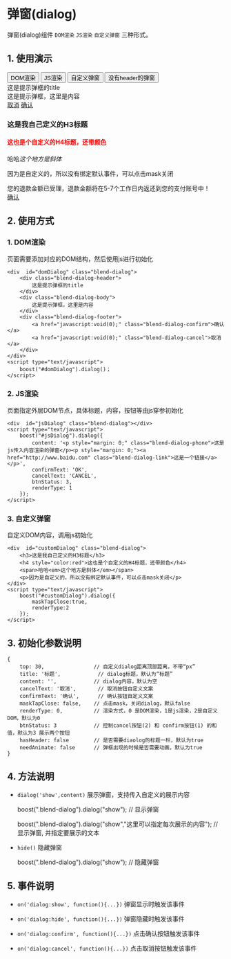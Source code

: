 # 弹窗(dialog)

弹窗(dialog)组件 `DOM渲染` `JS渲染` `自定义弹窗` 三种形式。

## 1. 使用演示

<div class="doc-demo">
	<button id="dom-dialog-btn" class="blend-button blend-button-default">DOM渲染</button>
	<button id="js-dialog-btn" class="blend-button blend-button-default">JS渲染</button>
	<button id="custom-dialog-btn" class="blend-button blend-button-default">自定义弹窗</button>
	<button id="noheader-dialog-btn" class="blend-button blend-button-default">没有header的弹窗</button>
</div>
<div  id="domDialog" class="blend-dialog">
	<div class="blend-dialog-header">
		这是提示弹框的title
	</div>
	<div class="blend-dialog-body">
		这是提示弹框，这里是内容
	</div>
	<div class="blend-dialog-footer">
		<a href="javascript:void(0);" class="blend-dialog-cancel">取消</a>
		<a href="javascript:void(0);" class="blend-dialog-confirm">确认</a>
	</div>
</div>
<div  id="jsDialog" class="blend-dialog">
</div>
<div  id="customDialog" class="blend-dialog">
	<h3>这是我自己定义的H3标题</h3>
	<h4 style="color:red">这也是个自定义的H4标题，还带颜色</h4>
	<span>哈哈<em>这个地方是斜体</em></span>
	<p>因为是自定义的，所以没有绑定默认事件，可以点击mask关闭</p>
</div>
<div  id="noheaderDialog" class="blend-dialog">
  <div class="blend-dialog-body">
        您的退款金额已受理，退款金额将在5-7个工作日内返还到您的支付账号中！
  </div>
  <div class="blend-dialog-footer">
    <a href="javascript:void(0);" class="blend-dialog-confirm">确认</a>
  </div>
</div>


<script type="text/javascript">
	;(function(){
		/**
		 * DOM 渲染
		 */
		var dialog1 = boost("#domDialog").dialog()
		.on('dialog:show',function(){
			console.log("dialog1 show");
		}).on('dialog:hide',function(){
			console.log("dialog1 hide");
		});

		boost("#dom-dialog-btn").on('click',function(e){
			dialog1.dialog("show");
		});

		/**
		 * JS渲染
		 */
		var dialog2 = boost("#jsDialog").dialog({
		    content: '<p style="margin: 0;" class="blend-dialog-phone">这是js传入内容渲染的弹窗</p><p style="margin: 0;"><a href="http://www.baidu.com" class="blend-dialog-link">这是一个链接</a></p>',
		    confirmText: 'OK',
		    cancelText: 'CANCEL',
		    btnStatus:3,
		    renderType:1  //js渲染
		});

		boost("#js-dialog-btn").on('click',function(e){
			dialog2.dialog("show");
		});

		/**
		 * 自定义DOM渲染
		 */
		var dialog3 = boost("#customDialog").dialog({
			maskTapClose:true,
			renderType:2
		}).on("dialog:hide",function(){
			alert("哎呀妈呀，真的会触发事件啊");
		});
		boost("#custom-dialog-btn").on('click',function(e){
			dialog3.dialog("show");
		});


		var dialog4 = boost("#noheaderDialog").dialog({
            maskTapClose:false,
            renderType:0,
            btnStatus:1,
          });
        boost("#noheader-dialog-btn").click(function (){
            dialog4.dialog("show");
        });


	})();
</script>


## 2. 使用方式

### 1. DOM渲染

页面需要添加对应的DOM结构，然后使用js进行初始化

	<div  id="domDialog" class="blend-dialog">
		<div class="blend-dialog-header">
			这是提示弹框的title
		</div>
		<div class="blend-dialog-body">
			这是提示弹框，这里是内容
		</div>
		<div class="blend-dialog-footer">
			<a href="javascript:void(0);" class="blend-dialog-confirm">确认</a>
			<a href="javascript:void(0);" class="blend-dialog-cancel">取消</a>
		</div>
	</div>
	<script type="text/javascript">
		boost("#domDialog").dialog()；
	</script>

### 2. JS渲染

页面指定外层DOM节点，具体标题，内容，按钮等由js穿参初始化

	<div  id="jsDialog" class="blend-dialog"></div>
	<script type="text/javascript">
		boost("#jsDialog").dialog({
		    content: '<p style="margin: 0;" class="blend-dialog-phone">这是js传入内容渲染的弹窗</p><p style="margin: 0;"><a href="http://www.baidu.com" class="blend-dialog-link">这是一个链接</a></p>',
		    confirmText: 'OK',
		    cancelText: 'CANCEL',
		    btnStatus: 3,
		    renderType: 1 
		});
	</script>

### 3. 自定义弹窗

自定义DOM内容，调用js初始化
	
	<div  id="customDialog" class="blend-dialog">
		<h3>这是我自己定义的H3标题</h3>
		<h4 style="color:red">这也是个自定义的H4标题，还带颜色</h4>
		<span>哈哈<em>这个地方是斜体</em></span>
		<p>因为是自定义的，所以没有绑定默认事件，可以点击mask关闭</p>
	</div>
	<script type="text/javascript">
		boost("#customDialog").dialog({
			maskTapClose:true,
			renderType:2
		});
	</script>


## 3. 初始化参数说明

	{
        top: 30,				// 自定义dialog距离顶部距离，不带“px”
        title: '标题',			// dialog标题，默认为“标题”
        content: '',            // dialog内容，默认为空
        cancelText: '取消',		// 取消按钮自定义文案
        confirmText: '确认',		// 确认按钮自定义文案
        maskTapClose: false,    // 点击mask，关闭dialog，默认false
        renderType: 0,          // 渲染方式，0 是DOM渲染，1是js渲染，2是自定义DOM，默认为0
        btnStatus: 3            // 控制cancel按钮(2) 和 confirm按钮(1) 的和值，默认为3 展示两个按钮
        hasHeader: false		// 是否需要diaolog的标题一栏，默认为true
        needAnimate: false		// 弹框出现的时候是否需要动画，默认为true
	}

## 4. 方法说明

-	`dialog('show',content)` 展示弹窗，支持传入自定义的展示内容


	boost(".blend-dialog").dialog("show"); // 显示弹窗

	boost(".blend-dialog").dialog("show","这里可以指定每次展示的内容"); // 显示弹窗, 并指定要展示的文本

-	`hide()` 隐藏弹窗


	boost(".blend-dialog").dialog("show"); // 隐藏弹窗

## 5. 事件说明

-	`on('dialog:show', function(){...})` 弹窗显示时触发该事件

-	`on('dialog:hide', function(){...})` 弹窗隐藏时触发该事件

-	`on('dialog:confirm', function(){...})` 点击确认按钮触发该事件

-	`on('dialog:cancel', function(){...})` 点击取消按钮触发该事件


